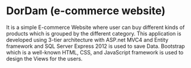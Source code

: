 # DorDam (e-commerce website) 
It is a simple E-commerce Website where user can buy different kinds of products which is grouped by the different category. This application is developed using 3-tier architecture with ASP.net MVC4 and Entity framework and SQL Server Express 2012 is used to save Data. Bootstrap which is a well-known HTML, CSS, and JavaScript framework is used to design the Views for the users.
